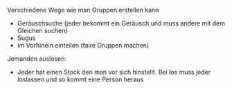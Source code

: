 Verschiedene Wege wie man Gruppen erstellen kann

-   Geräuschsuche (jeder bekommt ein Geräusch und muss andere mit dem Gleichen suchen)
-   Sugus
-   im Vorhinein einteilen (faire Gruppen machen)

Jemanden auslosen:

-   Jeder hat einen Stock den man vor sich hinstellt. Bei los muss jeder loslassen und so kommt eine Person heraus